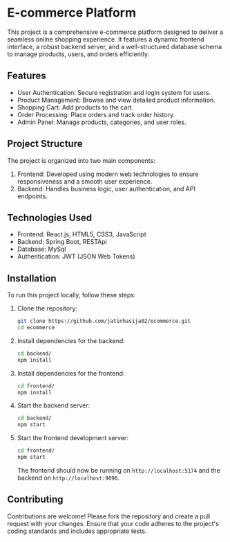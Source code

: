 # E-commerce Platform

This project is a comprehensive e-commerce platform designed to deliver a seamless online shopping experience. It features a dynamic frontend interface, a robust backend server, and a well-structured database schema to manage products, users, and orders efficiently.

## Features

- User Authentication: Secure registration and login system for users.
- Product Management: Browse and view detailed product information.
- Shopping Cart: Add products to the cart.
- Order Processing: Place orders and track order history.
- Admin Panel: Manage products, categories, and user roles.

## Project Structure

The project is organized into two main components:

1. Frontend: Developed using modern web technologies to ensure responsiveness and a smooth user experience.
2. Backend: Handles business logic, user authentication, and API endpoints.

## Technologies Used

- Frontend: React.js, HTML5, CSS3, JavaScript
- Backend: Spring Boot, RESTApi
- Database: MySql
- Authentication: JWT (JSON Web Tokens)

## Installation

To run this project locally, follow these steps:

1. Clone the repository:

   ```bash
   git clone https://github.com/jatinhasija02/ecommerce.git
   cd ecommerce
   ```

2. Install dependencies for the backend:

   ```bash
   cd backend/
   npm install
   ```

3. Install dependencies for the frontend:

   ```bash
   cd frontend/
   npm install
   ```

4. Start the backend server:

   ```bash
   cd backend/
   npm start
   ```

5. Start the frontend development server:

   ```bash
   cd frontend/
   npm start
   ```

   The frontend should now be running on `http://localhost:5174` and the backend on `http://localhost:9090`.

## Contributing

Contributions are welcome! Please fork the repository and create a pull request with your changes. Ensure that your code adheres to the project's coding standards and includes appropriate tests.
